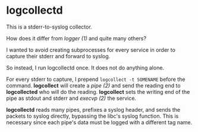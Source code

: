 # logcollectd

This is a stderr-to-syslog collector.

How does it differ from _logger (1)_ and quite many others?

I wanted to avoid creating subprocesses for every service in order
to capture their stderr and forward to syslog.

So instead, I run logcollectd once. It does not do anything alone.

For every stderr to capture, I prepend `logcollect -t SOMENAME` before
the command.
**logcollect** will create a _pipe (2)_ and send the reading end
to **logcollected** who will do the reading.
**logcollect** sets the writing end of the pipe as stdout and stderr
and _execvp (2)_ the service.

**logcollectd** reads many pipes, prefixes a syslog header, and sends the packets
to syslog directly, bypassing the libc's syslog function.
This is necessary since each pipe's data must be logged with a different tag name.

